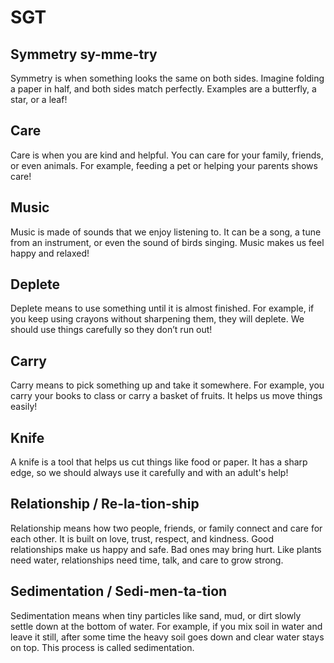 # SGT

## Symmetry sy-mme-try

Symmetry is when something looks the same on both sides. Imagine folding a paper in half, and both sides match perfectly. Examples are a butterfly, a star, or a leaf!

## Care

Care is when you are kind and helpful. You can care for your family, friends, or even animals. For example, feeding a pet or helping your parents shows care!

## Music

Music is made of sounds that we enjoy listening to. It can be a song, a tune from an instrument, or even the sound of birds singing. Music makes us feel happy and relaxed!

## Deplete

Deplete means to use something until it is almost finished. For example, if you keep using crayons without sharpening them, they will deplete. We should use things carefully so they don’t run out!

## Carry

Carry means to pick something up and take it somewhere. For example, you carry your books to class or carry a basket of fruits. It helps us move things easily!

## Knife

A knife is a tool that helps us cut things like food or paper. It has a sharp edge, so we should always use it carefully and with an adult's help!

## Relationship / Re-la-tion-ship

Relationship means how two people, friends, or family connect and care for each other. It is built on love, trust, respect, and kindness. Good relationships make us happy and safe. Bad ones may bring hurt. Like plants need water, relationships need time, talk, and care to grow strong.

## Sedimentation / Sedi-men-ta-tion

Sedimentation means when tiny particles like sand, mud, or dirt slowly settle down at the bottom of water. For example, if you mix soil in water and leave it still, after some time the heavy soil goes down and clear water stays on top. This process is called sedimentation.
